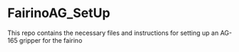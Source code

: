 # FairinoAG_SetUp
This repo contains the necessary files and instructions for setting up an AG-165 gripper for the fairino 
